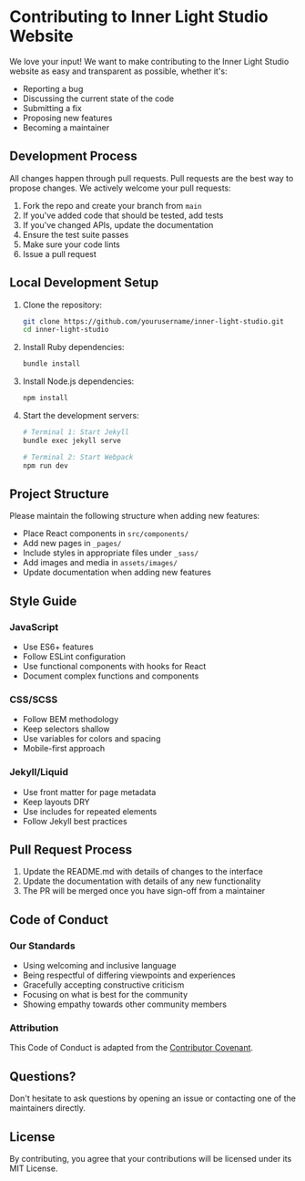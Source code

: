 # Contributing to Inner Light Studio Website

We love your input! We want to make contributing to the Inner Light Studio website as easy and transparent as possible, whether it's:

- Reporting a bug
- Discussing the current state of the code
- Submitting a fix
- Proposing new features
- Becoming a maintainer

## Development Process

All changes happen through pull requests. Pull requests are the best way to propose changes. We actively welcome your pull requests:

1. Fork the repo and create your branch from `main`
2. If you've added code that should be tested, add tests
3. If you've changed APIs, update the documentation
4. Ensure the test suite passes
5. Make sure your code lints
6. Issue a pull request

## Local Development Setup

1. Clone the repository:
   ```bash
   git clone https://github.com/yourusername/inner-light-studio.git
   cd inner-light-studio
   ```

2. Install Ruby dependencies:
   ```bash
   bundle install
   ```

3. Install Node.js dependencies:
   ```bash
   npm install
   ```

4. Start the development servers:
   ```bash
   # Terminal 1: Start Jekyll
   bundle exec jekyll serve

   # Terminal 2: Start Webpack
   npm run dev
   ```

## Project Structure

Please maintain the following structure when adding new features:

- Place React components in `src/components/`
- Add new pages in `_pages/`
- Include styles in appropriate files under `_sass/`
- Add images and media in `assets/images/`
- Update documentation when adding new features

## Style Guide

### JavaScript

- Use ES6+ features
- Follow ESLint configuration
- Use functional components with hooks for React
- Document complex functions and components

### CSS/SCSS

- Follow BEM methodology
- Keep selectors shallow
- Use variables for colors and spacing
- Mobile-first approach

### Jekyll/Liquid

- Use front matter for page metadata
- Keep layouts DRY
- Use includes for repeated elements
- Follow Jekyll best practices

## Pull Request Process

1. Update the README.md with details of changes to the interface
2. Update the documentation with details of any new functionality
3. The PR will be merged once you have sign-off from a maintainer

## Code of Conduct

### Our Standards

- Using welcoming and inclusive language
- Being respectful of differing viewpoints and experiences
- Gracefully accepting constructive criticism
- Focusing on what is best for the community
- Showing empathy towards other community members

### Attribution

This Code of Conduct is adapted from the [Contributor Covenant](https://www.contributor-covenant.org/).

## Questions?

Don't hesitate to ask questions by opening an issue or contacting one of the maintainers directly.

## License

By contributing, you agree that your contributions will be licensed under its MIT License.
